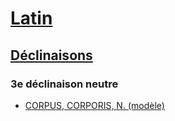 # [Latin](../../)
## [Déclinaisons](../)
### 3e déclinaison neutre

* [CORPUS, CORPORIS, N. (modèle)](/fr/langues/latin/declinaisons/3_neutre/corpus/)